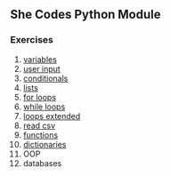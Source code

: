 ## She Codes Python Module

### Exercises

1. [variables](/variables_input.py)
1. [user input](/variables_input.py)
1. [conditionals](/conditionals.py)
1. [lists](/lists.py)
1. [for loops](/for_loops.py)
1. [while loops](/while_loops.py)
1. [loops extended](/loops_extended.py)
1. [read csv](/read_csv.py)
1. [functions](/functions.py)
1. [dictionaries](/dictionaries.py)
1. OOP
1. databases
